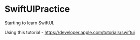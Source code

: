 # SwiftUIPractice
Starting to learn SwiftUI.

Using this tutorial - https://developer.apple.com/tutorials/swiftui
